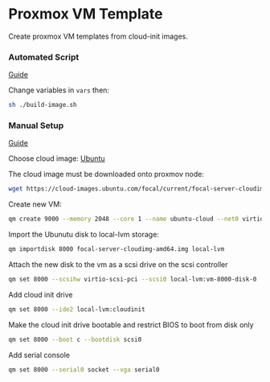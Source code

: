 # Proxmox VM Template

Create proxmox VM templates from cloud-init images.

### Automated Script

[Guide](https://gtgb.io/2022/07/23/proxmox-vm-templating/)

Change variables in `vars` then:

```bash
sh ./build-image.sh
```

### Manual Setup

[Guide](https://docs.technotim.live/posts/cloud-init-cloud-image/)

Choose cloud image:
[Ubuntu](https://cloud-images.ubuntu.com/)

The cloud image must be downloaded onto proxmov node:

``` bash
wget https://cloud-images.ubuntu.com/focal/current/focal-server-cloudimg-amd64.img
```

Create new VM:

```bash
qm create 9000 --memory 2048 --core 1 --name ubuntu-cloud --net0 virtio,bridge=vmbr0
```

Import the Ubunutu disk to local-lvm storage:

```bash
qm importdisk 8000 focal-server-cloudimg-amd64.img local-lvm
```

Attach the new disk to the vm as a scsi drive on the scsi controller

```bash
qm set 8000 --scsihw virtio-scsi-pci --scsi0 local-lvm:vm-8000-disk-0
```

Add cloud init drive

```bash
qm set 8000 --ide2 local-lvm:cloudinit
```

Make the cloud init drive bootable and restrict BIOS to boot from disk only

```bash
qm set 8000 --boot c --bootdisk scsi0
```

Add serial console

```bash
qm set 8000 --serial0 socket --vga serial0
```
